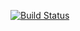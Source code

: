 [![Build Status](https://travis-ci.org/antzdote/kick23.svg?branch=master)](https://travis-ci.org/antzdote/kick23)